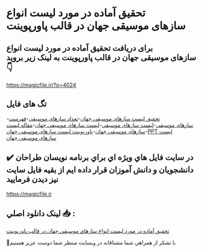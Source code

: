# تحقیق آماده در مورد لیست انواع سازهای موسیقی جهان در قالب پاورپوینت

## برای دریافت تحقیق آماده در مورد لیست انواع سازهای موسیقی جهان در قالب پاورپوینت به لینک زیر بروید 👇

https://magicfile.ir/?p=4024

## تگ های فایل

-[تحقیق لیست سازهای موسیقی جهان](https://magicfile.ir/product/%d8%aa%d8%ad%d9%82%db%8c%d9%82-%d9%84%db%8c%d8%b3%d8%aa-%d8%a7%d9%86%d9%88%d8%a7%d8%b9-%d8%b3%d8%a7%d8%b2%d9%87%d8%a7%db%8c%d9%85%d9%88%d8%b3%db%8c%d9%82%db%8c-%d8%ac%d9%87%d8%a7%d9%86-%d8%af%d8%b1-%d9%be%d8%a7%d9%88%d8%b1%d9%be%d9%88%db%8c%d9%86%d8%aa/)-[تعداد سازهای موسیقی](https://magicfile.ir/product/%d8%aa%d8%ad%d9%82%db%8c%d9%82-%d9%84%db%8c%d8%b3%d8%aa-%d8%a7%d9%86%d9%88%d8%a7%d8%b9-%d8%b3%d8%a7%d8%b2%d9%87%d8%a7%db%8c%d9%85%d9%88%d8%b3%db%8c%d9%82%db%8c-%d8%ac%d9%87%d8%a7%d9%86-%d8%af%d8%b1-%d9%be%d8%a7%d9%88%d8%b1%d9%be%d9%88%db%8c%d9%86%d8%aa/)-[فهرست سازهای موسیقی](https://magicfile.ir/product/%d8%aa%d8%ad%d9%82%db%8c%d9%82-%d9%84%db%8c%d8%b3%d8%aa-%d8%a7%d9%86%d9%88%d8%a7%d8%b9-%d8%b3%d8%a7%d8%b2%d9%87%d8%a7%db%8c%d9%85%d9%88%d8%b3%db%8c%d9%82%db%8c-%d8%ac%d9%87%d8%a7%d9%86-%d8%af%d8%b1-%d9%be%d8%a7%d9%88%d8%b1%d9%be%d9%88%db%8c%d9%86%d8%aa/)-[لیست سازهای موسیقی](https://magicfile.ir/product/%d8%aa%d8%ad%d9%82%db%8c%d9%82-%d9%84%db%8c%d8%b3%d8%aa-%d8%a7%d9%86%d9%88%d8%a7%d8%b9-%d8%b3%d8%a7%d8%b2%d9%87%d8%a7%db%8c%d9%85%d9%88%d8%b3%db%8c%d9%82%db%8c-%d8%ac%d9%87%d8%a7%d9%86-%d8%af%d8%b1-%d9%be%d8%a7%d9%88%d8%b1%d9%be%d9%88%db%8c%d9%86%d8%aa/)-[لیست سازهای موسیقی جهان](https://magicfile.ir/product/%d8%aa%d8%ad%d9%82%db%8c%d9%82-%d9%84%db%8c%d8%b3%d8%aa-%d8%a7%d9%86%d9%88%d8%a7%d8%b9-%d8%b3%d8%a7%d8%b2%d9%87%d8%a7%db%8c%d9%85%d9%88%d8%b3%db%8c%d9%82%db%8c-%d8%ac%d9%87%d8%a7%d9%86-%d8%af%d8%b1-%d9%be%d8%a7%d9%88%d8%b1%d9%be%d9%88%db%8c%d9%86%d8%aa/)-[مقاله لیست سازهای موسیقی جهان](https://magicfile.ir/product/%d8%aa%d8%ad%d9%82%db%8c%d9%82-%d9%84%db%8c%d8%b3%d8%aa-%d8%a7%d9%86%d9%88%d8%a7%d8%b9-%d8%b3%d8%a7%d8%b2%d9%87%d8%a7%db%8c%d9%85%d9%88%d8%b3%db%8c%d9%82%db%8c-%d8%ac%d9%87%d8%a7%d9%86-%d8%af%d8%b1-%d9%be%d8%a7%d9%88%d8%b1%d9%be%d9%88%db%8c%d9%86%d8%aa/)-[پاورپوینت لیست سازهای موسیقی جهان](https://magicfile.ir/product/%d8%aa%d8%ad%d9%82%db%8c%d9%82-%d9%84%db%8c%d8%b3%d8%aa-%d8%a7%d9%86%d9%88%d8%a7%d8%b9-%d8%b3%d8%a7%d8%b2%d9%87%d8%a7%db%8c%d9%85%d9%88%d8%b3%db%8c%d9%82%db%8c-%d8%ac%d9%87%d8%a7%d9%86-%d8%af%d8%b1-%d9%be%d8%a7%d9%88%d8%b1%d9%be%d9%88%db%8c%d9%86%d8%aa/)-[PPT لیست سازهای موسیقی جهان](https://magicfile.ir/product/%d8%aa%d8%ad%d9%82%db%8c%d9%82-%d9%84%db%8c%d8%b3%d8%aa-%d8%a7%d9%86%d9%88%d8%a7%d8%b9-%d8%b3%d8%a7%d8%b2%d9%87%d8%a7%db%8c%d9%85%d9%88%d8%b3%db%8c%d9%82%db%8c-%d8%ac%d9%87%d8%a7%d9%86-%d8%af%d8%b1-%d9%be%d8%a7%d9%88%d8%b1%d9%be%d9%88%db%8c%d9%86%d8%aa/)

## ✔️ در سايت فايل هاي ويژه اي براي برنامه نويسان طراحان دانشجويان و دانش آموزان قرار داده ايم از بقيه فايل سايت نيز ديدن فرماييد

https://magicfile.ir


## لينک دانلود اصلي 📥 :

[تحقیق آماده در مورد لیست انواع سازهای موسیقی جهان در قالب پاورپوینت](https://magicfile.ir/product/%d8%aa%d8%ad%d9%82%db%8c%d9%82-%d9%84%db%8c%d8%b3%d8%aa-%d8%a7%d9%86%d9%88%d8%a7%d8%b9-%d8%b3%d8%a7%d8%b2%d9%87%d8%a7%db%8c%d9%85%d9%88%d8%b3%db%8c%d9%82%db%8c-%d8%ac%d9%87%d8%a7%d9%86-%d8%af%d8%b1-%d9%be%d8%a7%d9%88%d8%b1%d9%be%d9%88%db%8c%d9%86%d8%aa/) 


🙏با تشکر از همراهي شما مشتاقانه در وبسایت منتظر شما دوست عزیز هستیم

